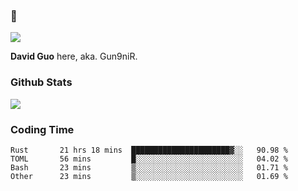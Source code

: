 ### 👋

![](https://komarev.com/ghpvc/?username=Gun9niR&label=Total+Views)

**David Guo** here, aka. Gun9niR.

### Github Stats

<img src="https://github-readme-stats.vercel.app/api?username=Gun9niR&count_private=true&show_icons=true&theme=vue-dark&hide_title=true">

### Coding Time

<!--START_SECTION:waka-->

```text
Rust       21 hrs 18 mins  ██████████████████████▓░░   90.98 %
TOML       56 mins         █░░░░░░░░░░░░░░░░░░░░░░░░   04.02 %
Bash       23 mins         ▒░░░░░░░░░░░░░░░░░░░░░░░░   01.71 %
Other      23 mins         ▒░░░░░░░░░░░░░░░░░░░░░░░░   01.69 %
```

<!--END_SECTION:waka-->
